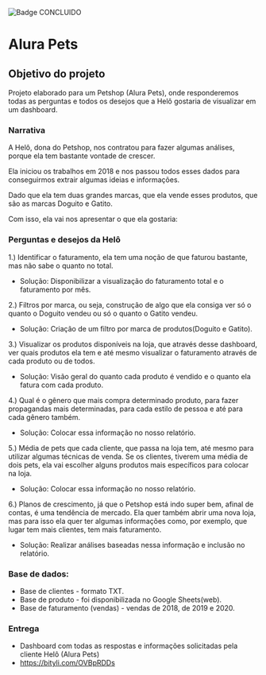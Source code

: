 ![Badge CONCLUIDO](http://img.shields.io/static/v1?label=STATUS&message=CONCLUIDO&color=GREEN&style=for-the-badge)

# Alura Pets

## Objetivo do projeto

Projeto elaborado para um Petshop (Alura Pets), onde responderemos todas as perguntas e todos os desejos que a Helô gostaria de visualizar em um dashboard.

### Narrativa

A Helô, dona do Petshop, nos contratou para fazer algumas análises, porque ela tem bastante vontade de crescer.

Ela iniciou os trabalhos em 2018 e nos passou todos esses dados para conseguirmos extrair algumas ideias e informações. 

Dado que ela tem duas grandes marcas, que ela vende esses produtos, que são as marcas Doguito e Gatito. 

Com isso, ela vai nos apresentar o que ela gostaria:

### Perguntas e desejos da Helô

1.) Identificar o faturamento, ela tem uma noção de que faturou bastante, mas não sabe o quanto no total.
- Solução: Disponibilizar a visualização do faturamento total e o faturamento por mês.

2.) Filtros por marca, ou seja, construção de algo que ela consiga ver só o quanto o Doguito vendeu ou só o quanto o Gatito vendeu.
- Solução: Criação de um filtro por marca de produtos(Doguito e Gatito).

3.) Visualizar os produtos disponíveis na loja, que através desse dashboard, ver quais produtos ela tem e até mesmo visualizar o faturamento através de cada produto ou de todos. 
- Solução: Visão geral do quanto cada produto é vendido e o quanto ela fatura com cada produto.

4.) Qual é o gênero que mais compra determinado produto, para fazer propagandas mais determinadas, para cada estilo de pessoa e até para cada gênero também. 
- Solução: Colocar essa informação no nosso relatório.

5.) Média de pets que cada cliente, que passa na loja tem, até mesmo para utilizar algumas técnicas de venda. Se os clientes, tiverem uma média de dois pets, ela vai escolher alguns produtos mais específicos para colocar na loja.
- Solução: Colocar essa informação no nosso relatório.
	
6.) Planos de crescimento, já que o Petshop está indo super bem, afinal de contas, é uma tendência de mercado. Ela quer também abrir uma nova loja, mas para isso ela quer ter algumas informações como, por exemplo, que lugar tem mais clientes, tem mais faturamento. 

- Solução: Realizar análises baseadas nessa informação e inclusão no relatório.


### Base de dados:
- Base de clientes - formato TXT.
- Base de produto - foi disponibilizada no Google Sheets(web).
- Base de faturamento (vendas) - vendas de 2018, de 2019 e 2020.

### Entrega
- Dashboard com todas as respostas e informações solicitadas pela cliente Helô (Alura Pets)
- https://bityli.com/OVBpRDDs

